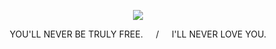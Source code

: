 <p align="center"> <img src="https://komarev.com/ghpvc/?username=MURDERBUDDY&color=81b6c7&label=⠀WITNESSES⠀"> </p>

<p align="center"> YOU'LL NEVER BE TRULY FREE.⠀⠀/⠀⠀I'LL NEVER LOVE YOU. </p>

⠀
